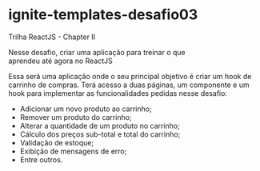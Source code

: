 # ignite-templates-desafio03
Trilha ReactJS - Chapter II

Nesse desafio, criar uma aplicação para treinar o que aprendeu até agora no ReactJS

Essa será uma aplicação onde o seu principal objetivo é criar um hook de carrinho de compras. 
Terá acesso a duas páginas, um componente e um hook para implementar as funcionalidades pedidas nesse desafio:

- Adicionar um novo produto ao carrinho;
- Remover um produto do carrinho;
- Alterar a quantidade de um produto no carrinho;
- Cálculo dos preços sub-total e total do carrinho;
- Validação de estoque;
- Exibição de mensagens de erro;
- Entre outros.
